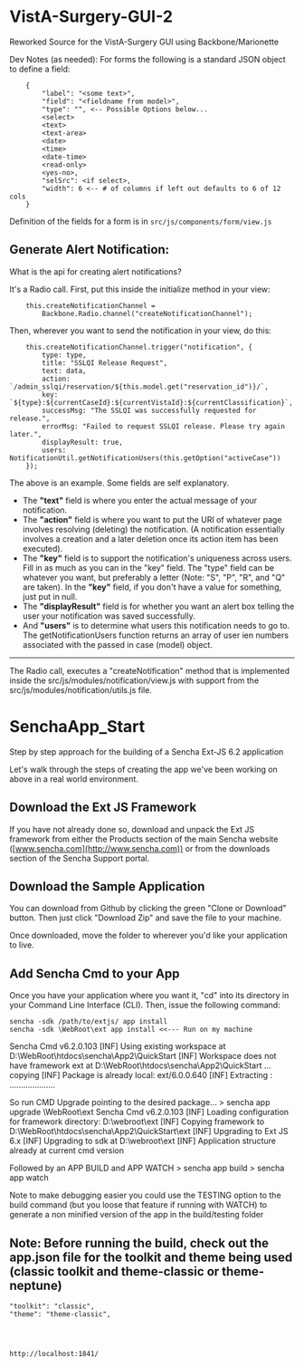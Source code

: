 # VistA-Surgery-GUI-2
Reworked Source for the VistA-Surgery GUI using Backbone/Marionette


Dev Notes (as needed):
For forms the following is a standard JSON object to define a field:

```
    {
        "label": "<some text>",
        "field": "<fieldname from model>",
        "type": "", <-- Possible Options below...
        <select>
        <text>
        <text-area>
        <date>
        <time>
        <date-time>
        <read-only>
        <yes-no>,
        "selSrc": <if select>,
        "width": 6 <-- # of columns if left out defaults to 6 of 12 cols
    }
```    

Definition of the fields for a form is in `src/js/components/form/view.js`

## Generate Alert Notification:
What is the api for creating alert notifications?

It's a Radio call.
First, put this inside the initialize method in your view:

```
    this.createNotificationChannel = 
        Backbone.Radio.channel("createNotificationChannel");    
```

Then, wherever you want to send the notification in your view, do this:

```
    this.createNotificationChannel.trigger("notification", {
        type: type,
        title: "SSLQI Release Request",
        text: data,
        action: `/admin_sslqi/reservation/${this.model.get("reservation_id")}/`,
        key: `${type}:${currentCaseId}:${currentVistaId}:${currentClassification}`,
        successMsg: "The SSLQI was successfully requested for release.",
        errorMsg: "Failed to request SSLQI release. Please try again later.",
        displayResult: true,
        users: NotificationUtil.getNotificationUsers(this.getOption("activeCase"))
    });
```

The above is an example.
Some fields are self explanatory.
*   The **"text"** field is where you enter the actual message of your
    notification.
*   The **"action"** field is where you want to put the URI of whatever page
    involves resolving (deleting) the notification. (A notification essentially involves a creation and a later deletion once its action item has been executed).
*   The **"key"** field is to support the notification's uniqueness across 
    users.
    Fill in as much as you can in the "key" field. The "type" field can be whatever you want, but preferably a letter (Note: "S", "P", "R", and "Q" are taken).
    In the **"key"** field, if you don't have a value for something, just put in null.
*   The **"displayResult"** field is for whether you want an alert box telling
    the user your notification was saved successfully.
*   And **"users"** is to determine what users this notification needs to go
    to. The getNotificationUsers function returns an array of user ien numbers associated with the passed in case (model) object.

---------------------
The Radio call, executes a "createNotification" method that is implemented inside the src/js/modules/notification/view.js with support from the src/js/modules/notification/utils.js file.




# SenchaApp_Start
Step by step approach for the building of a Sencha Ext-JS 6.2 application

Let's walk through the steps of creating the app we've been working on above in
a real world environment.

## Download the Ext JS Framework

If you have not already done so, download and unpack the Ext JS framework from
either the Products section of the main Sencha website
([www.sencha.com](http://www.sencha.com)) or from the downloads section of the
Sencha Support portal.

## Download the Sample Application

You can download from Github by clicking the green "Clone or Download" button. Then
just click "Download Zip" and save the file to your machine.

Once downloaded, move the folder to wherever you'd like your application to live.

## Add Sencha Cmd to your App

Once you have your application where you want it, "cd" into its directory in your
Command Line Interface (CLI). Then, issue the following command:

    sencha -sdk /path/to/extjs/ app install
    sencha -sdk \WebRoot\ext app install <<--- Run on my machine

Sencha Cmd v6.2.0.103
[INF] Using existing workspace at D:\WebRoot\htdocs\sencha\App2\QuickStart
[INF] Workspace does not have framework ext at D:\WebRoot\htdocs\sencha\App2\QuickStart ... copying
[INF] Package is already local: ext/6.0.0.640
[INF] Extracting  : ....................



So run CMD Upgrade pointing to the desired package...
\> sencha app upgrade \WebRoot\ext
Sencha Cmd v6.2.0.103
[INF] Loading configuration for framework directory: D:\webroot\ext
[INF] Copying framework to D:\WebRoot\htdocs\sencha\App2\QuickStart\ext
[INF] Upgrading to Ext JS 6.x
[INF] Upgrading to sdk at D:\webroot\ext
[INF] Application structure already at current cmd version

Followed by an APP BUILD and APP WATCH
\> sencha app build
\> sencha app watch

Note to make debugging easier you could use the TESTING option to the build command (but you loose that feature if running with WATCH) to generate a non minified version of the app in the build/testing folder

## Note: Before running the build, check out the app.json file for the toolkit and theme being used (classic toolkit and theme-classic or theme-neptune)
    "toolkit": "classic",
    "theme": "theme-classic",




    http://localhost:1841/
    
    
    
    
    
